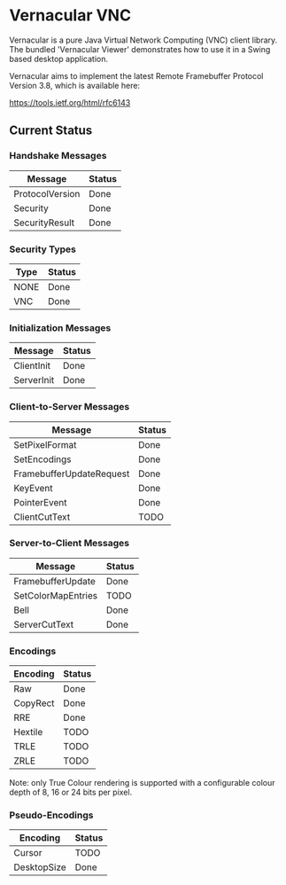 # Vernacular VNC

Vernacular is a pure Java Virtual Network Computing (VNC) client library. The bundled 'Vernacular Viewer' demonstrates how to use it in a Swing based desktop application.

Vernacular aims to implement the latest Remote Framebuffer Protocol Version 3.8, which is available here:

https://tools.ietf.org/html/rfc6143

## Current Status

### Handshake Messages

| Message         | Status |
|-----------------|--------|
| ProtocolVersion | Done   |
| Security        | Done   |
| SecurityResult  | Done   |

### Security Types

| Type | Status |
|------|--------|
| NONE | Done   |
| VNC  | Done   |

### Initialization Messages

| Message    | Status |
|------------|--------|
| ClientInit | Done   |
| ServerInit | Done   |

### Client-to-Server Messages

| Message                  | Status |
|--------------------------|--------|
| SetPixelFormat           | Done   |
| SetEncodings             | Done   |
| FramebufferUpdateRequest | Done   |
| KeyEvent                 | Done   |
| PointerEvent             | Done   |
| ClientCutText            | TODO   |

### Server-to-Client Messages

| Message                  | Status |
|--------------------------|--------|
| FramebufferUpdate        | Done   |
| SetColorMapEntries       | TODO   |
| Bell                     | Done   |
| ServerCutText            | Done   |

### Encodings

| Encoding | Status |
|----------|--------|
| Raw      | Done   |
| CopyRect | Done   |
| RRE      | Done   |
| Hextile  | TODO   |
| TRLE     | TODO   |
| ZRLE     | TODO   |

Note: only True Colour rendering is supported with a configurable colour depth of 8, 16 or 24 bits per pixel.

### Pseudo-Encodings

| Encoding    | Status |
|-------------|--------|
| Cursor      | TODO   |
| DesktopSize | Done   |


